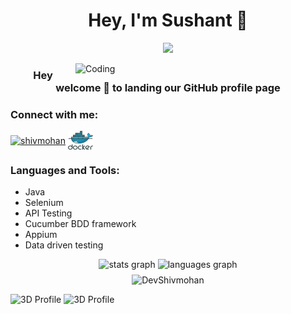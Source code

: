 <h1 align="center"> Hey, I'm Sushant 👋</h1>

<p align="center">
<img src="https://komarev.com/ghpvc/?username=DevShivmohan&label=Profile+Views" />
</p>

<img align="right" alt="Coding" width="400" src="https://cdn.dribbble.com/users/1292677/screenshots/6139167/media/fcf7fd0c619bb87706533079240915f3.gif"/>


<h3 align="center"> Hey welcome 👋 to landing our GitHub profile page</h3>


<h3 align="left">Connect with me:</h3>
<p align="left">
<a href="https://linkedin.com/in/shiv-mohan-88a818239" target="blank"><img align="center" src="https://raw.githubusercontent.com/rahuldkjain/github-profile-readme-generator/master/src/images/icons/Social/linked-in-alt.svg" alt="shivmohan" height="30" width="40" /></a>
<a href="https://hub.docker.com/u/devshivmohan" target="blank"><img align="center" src="https://github.com/DevShivmohan/DevShivmohan/blob/main/docker.svg" alt="shivmohan" height="30" width="40" /></a>
</p>


<h3 align="left">Languages and Tools:</h3>

- Java
- Selenium
- API Testing
- Cucumber BDD framework
- Appium
- Data driven testing
  
<div align="center">
  <img src="https://github-readme-stats-sigma-five.vercel.app/api?hide_title=false&hide_rank=false&show_icons=true&include_all_commits=true&count_private=true&disable_animations=false&theme=dark&locale=en&hide_border=false&username=DevShivmohan" height="150" alt="stats graph"  />
  <img src="https://github-readme-stats-sigma-five.vercel.app/api/top-langs?locale=en&hide_title=false&layout=compact&card_width=320&langs_count=5&theme=dark&hide_border=false&username=DevShivmohan" height="150" alt="languages graph"  />

</div>
<p align="center" style='margin: 8px 4px;'>
    <img src="https://github-readme-streak-stats.herokuapp.com/?user=DevShivmohan&theme=gruvbox" alt="DevShivmohan" />
</p>

![3D Profile](profile-3d-contrib/profile-night-rainbow.svg?sanitize=true)
![3D Profile](assets/sunrise.jpeg?sanitize=true)
